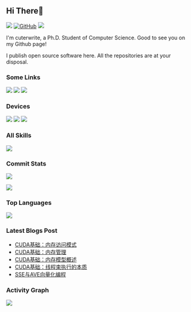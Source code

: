 ## Hi There👋

![](https://img.shields.io/github/stars/PKUcoldkeyboard?theme=social&color=181717&labelColor=282c34&logo=github) 
[![GitHub](https://img.shields.io/badge/dynamic/json?url=https%3A%2F%2Fapi.swo.moe%2Fstats%2Fgithub%2FPKUcoldkeyboard&query=count&color=181717&label=GitHub&labelColor=282c34&logo=github&suffix=+follows&cacheSeconds=3600)](https://github.com/PKUcoldkeyboard)
![](https://komarev.com/ghpvc/?username=pkucoldkeyboard&label=Profile%20views&color=0e75b6&style=flat)

I'm cuterwrite, a Ph.D. Student of Computer Science. Good to see you on my Github page!

I publish open source software here. All the repositories are at your disposal.

###   Some Links

[![](https://img.shields.io/badge/My%20Website-black?style=flat-square&logo=vercel&logoColor=white)](https://cuterwrite.top/)
[![](https://img.shields.io/badge/Github-black?style=flat-square&logo=github&logoColor=white)](https://github.com/PKUcoldkeyboard/)
[![](https://img.shields.io/badge/ZhiHu-black?style=flat-square&logo=zhihu&logoColor=white)](https://www.zhihu.com/people/kong-tiao-cheng-tai-lang-30-57)

###   Devices

[![](https://img.shields.io/badge/-Magicbook-black?style=flat-square&logo=huawei)](https://cuterwrite.top/)
[![](https://img.shields.io/badge/-iPhone%2014%20-black?style=flat-square&logo=apple)](https://www.apple.com/iphone-14/)
[![](https://img.shields.io/badge/Desktop%20Computer-black?style=flat-square&logo=microsoft&logoColor=white)](https://www.microsoft.com/)


###   All Skills

![](https://skillicons.dev/icons?perline=15&i=github,gitlab,git,stackoverflow,vscode,idea,js,html,css,c,nodejs,python,java,vue,spring,maven,mongo,redis,mysql,md,linux,bash,docker,kubernetes,nginx,jenkins,tensorflow,pytorch,golang,flutter,cs,cpp,cmake,d3,dart,discord,bots,dotnet,githubactions,gradle,graphql,kafka,latex,php,postman)


###   Commit Stats

![](https://github-readme-stats.vercel.app/api?username=PKUcoldkeyboard&count_private=true&show_icons=true&theme=radical&show_owner=true)

![](https://github-profile-trophy.vercel.app/?username=PKUcoldkeyboard&theme=radical&row=1)

###   Top Languages

![](https://github-readme-stats.vercel.app/api/top-langs/?username=PKUcoldkeyboard&layout=compact&theme=radical)

###   Latest Blogs Post
<!-- BLOG-POST-LIST:START -->
- [CUDA基础：内存访问模式](https://cuterwrite.top/p/cuda-base-memory-access-mode/)
- [CUDA基础：内存管理](https://cuterwrite.top/p/cuda-base-memory-manage/)
- [CUDA基础：内存模型概述](https://cuterwrite.top/p/cuda-base-memory-model/)
- [CUDA基础：线程束执行的本质](https://cuterwrite.top/p/cuda-base-warp/)
- [SSE与AVE向量化编程](https://cuterwrite.top/p/simd/)
<!-- BLOG-POST-LIST:END -->


###   Activity Graph

![](https://github-readme-activity-graph.cyclic.app/graph?username=PKUcoldkeyboard&bg_color=1c1917&color=ffffff&line=216E39&point=32C15F&area_color=1c1917&area=true&hide_border=true&custom_title=GitHub%20Commits%20Graph)
